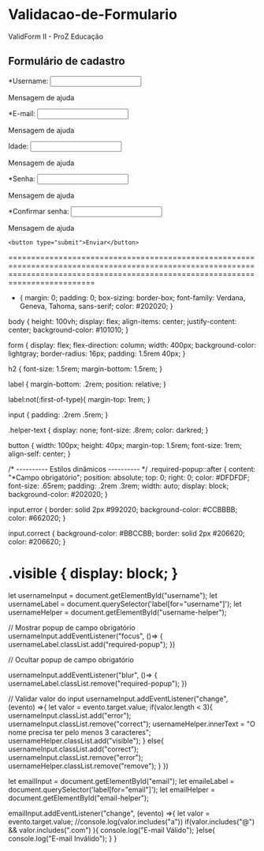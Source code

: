 # Validacao-de-Formulario
ValidForm II - ProZ Educação

<!DOCTYPE html>
<html lang="en">
<head>
  <meta charset="UTF-8">
  <meta http-equiv="X-UA-Compatible" content="IE=edge">
  <meta name="viewport" content="width=device-width, initial-scale=1.0">
  <link rel="stylesheet" href="style.css">
  <script src="script.js" defer></script>
  <title>Validação de formulário</title>
</head>
<body>
  <form action="">
    <h2>Formulário de cadastro</h2>
    <label for="username">*Username:</label>
    <input type="text" id="username" name="username">
    <p id="username-helper" class="helper-text">Mensagem de ajuda</p>

  <label for="email">*E-mail:</label>
    <input type="email" id="email" name="email">
    <p id="email-helper" class="helper-text ">Mensagem de ajuda</p>

  <label for="idade" class="required-popup">Idade:</label>
    <input type="number" id="idade" name="idade">
    <p id="idade-helper" class="helper-text">Mensagem de ajuda</p>

  <label for="senha">*Senha:</label>
    <input type="password" id="senha" name="senha">
    <p id="senha-helper" class="helper-text">Mensagem de ajuda</p>

  <label for="confirma-senha">*Confirmar senha:</label>
    <input type="password" id="confirma-senha" name="confirma-senha">
    <p id="confirma-senha-helper" class="helper-text">Mensagem de ajuda</p>

    <button type="submit">Enviar</button>
  </form>
</body>
</html>
=====================================================================================================================================================================================

* {
  margin: 0;
  padding: 0;
  box-sizing: border-box;
  font-family: Verdana, Geneva, Tahoma, sans-serif;
  color: #202020;
}

body {
  height: 100vh;
  display: flex;
  align-items: center;
  justify-content: center;
  background-color: #101010;
}

form {
  display: flex;
  flex-direction: column;
  width: 400px;
  background-color: lightgray;
  border-radius: 16px;
  padding: 1.5rem 40px;
}

h2 {
  font-size: 1.5rem;
  margin-bottom: 1.5rem;
}

label {
  margin-bottom: .2rem;
  position: relative;
}

label:not(:first-of-type){
  margin-top: 1rem;
}

input {
  padding: .2rem .5rem;
}

.helper-text {
  display: none;
  font-size: .8rem;
  color: darkred;
}

button {
  width: 100px;
  height: 40px;
  margin-top: 1.5rem;
  font-size: 1rem;
  align-self: center;
}

/* ---------- Estilos dinâmicos ---------- */
.required-popup::after {
  content: "*Campo obrigatório";
  position: absolute;
  top: 0;
  right: 0;
  color: #DFDFDF;
  font-size: .65rem;
  padding: .2rem .3rem;
  width: auto;
  display: block;
  background-color: #202020;
}

input.error {
  border: solid 2px #992020;
  background-color: #CCBBBB;
  color: #662020;
}

input.correct {
  background-color: #BBCCBB;
  border: solid 2px #206620;
  color: #206620;
}

.visible {
  display: block;
}
====================================================================================================================================================================================

let usernameInput = document.getElementById("username");
let usernameLabel = document.querySelector('label[for="username"]');
let usernameHelper = document.getElementById("username-helper");


// Mostrar popup de campo obrigatório
usernameInput.addEventListener("focus", ()=> {
  usernameLabel.classList.add("required-popup");
})

// Ocultar popup de campo obrigatório

usernameInput.addEventListener("blur", ()=> {
  usernameLabel.classList.remove("required-popup");
})


// Validar valor do input
usernameInput.addEventListener("change", (evento) =>{
  let valor = evento.target.value;
  if(valor.length < 3){
    usernameInput.classList.add("error");
    usernameInput.classList.remove("correct");
    usernameHelper.innerText = "O nome precisa ter pelo menos 3 caracteres";
    usernameHelper.classList.add("visible");
  } else{
    usernameInput.classList.add("correct");
    usernameInput.classList.remove("error");
    usernameHelper.classList.remove("remove");
  }
})


let emailInput = document.getElementById("email");
let emaileLabel = document.querySelector('label[for="email"]');
let emailHelper = document.getElementById("email-helper");


emailInput.addEventListener("change", (evento) =>{
  let valor = evento.target.value;
  //console.log(valor.includes("a"))
  if(valor.includes("@") && valor.includes(".com") ){
    console.log("E-mail Válido");
  }else{
    console.log("E-mail Inválido");
  }
}

